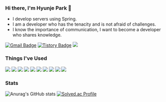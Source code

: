 ### Hi there, I'm Hyunje Park 👋
- I develop servers using Spring.
- I am a developer who has the tenacity and is not afraid of challenges.
- I know the importance of communication, I want to become a developer who shares knowledge.


[![Gmail Badge](https://img.shields.io/badge/Gmail-D14836?style=flat&logo=Gmail&logoColor=white)](mailto:sudomanda@gmail.com) [![Tistory Badge](https://img.shields.io/badge/Tistory-555263?style=flat&logo=tistory&logoColor=white)](https://sor999.tistory.com/) <a href="https://velog.io/@sor999"><img src="https://img.shields.io/badge/Velog-11B48A?style=flat&logo=Vimeo&logoColor=white&link=https://velog.io/@sor999"/></a>
### Things I've Used

 <img src="https://img.shields.io/badge/JAVA-26689A?style=flat&logoColor=white"/> <img src="https://img.shields.io/badge/C/C++-00599C?style=flat&logo=cplusplus&logoColor=white"/> <img src="https://img.shields.io/badge/Python-3776AB?style=flat&logo=python&logoColor=white"/> <img src="https://img.shields.io/badge/Spring-6DB33F?style=flat&logo=Spring&logoColor=white"/> <img src="https://img.shields.io/badge/MySQL-4479A1?style=flat&logo=Spring&logoColor=white"/> <img src="https://img.shields.io/badge/PostgreSQL-4169E1?style=flat&logo=postgresql&logoColor=white"/>  <img src="https://img.shields.io/badge/AWS-232F3E?style=flat&logo=amazonaws&logoColor=white"/> <img src="https://img.shields.io/badge/GCP-4285F4?style=flat&logo=googlecloud&logoColor=white"/> 
 <img src="https://img.shields.io/badge/Redis-DC382D?style=flat&logo=redis&logoColor=white"/> <img src="https://img.shields.io/badge/Docker-2496ED?style=flat&logo=docker&logoColor=white"/> 


### Stats

![Anurag's GitHub stats](https://github-readme-stats.vercel.app/api?username=sor999&show_icons=true&theme=radical) [![Solved.ac Profile](http://mazassumnida.wtf/api/v2/generate_badge?boj=sor000)](https://solved.ac/sor000/)
